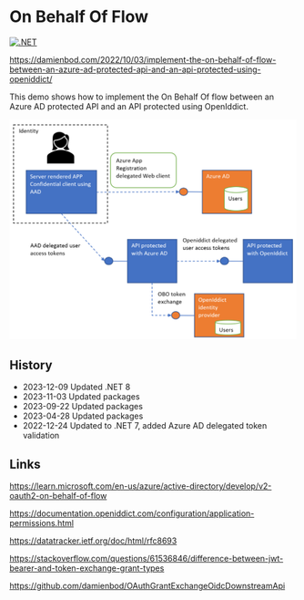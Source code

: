 # On Behalf Of Flow 

[![.NET](https://github.com/damienbod/OnBehalfFlowOidcDownstreamApi/actions/workflows/dotnet.yml/badge.svg)](https://github.com/damienbod/OnBehalfFlowOidcDownstreamApi/actions/workflows/dotnet.yml)

https://damienbod.com/2022/10/03/implement-the-on-behalf-of-flow-between-an-azure-ad-protected-api-and-an-api-protected-using-openiddict/

This demo shows how to implement the On Behalf Of flow between an Azure AD protected API and an API protected using OpenIddict.

![OBO](https://github.com/damienbod/OnBehalfFlowOidcDownstreamApi/blob/main/images/obo_aad_openiddict_01.png)

## History

- 2023-12-09 Updated .NET 8
- 2023-11-03 Updated packages
- 2023-09-22 Updated packages
- 2023-04-28 Updated packages
- 2022-12-24 Updated to .NET 7, added Azure AD delegated token validation

##  Links

https://learn.microsoft.com/en-us/azure/active-directory/develop/v2-oauth2-on-behalf-of-flow

https://documentation.openiddict.com/configuration/application-permissions.html

https://datatracker.ietf.org/doc/html/rfc8693

https://stackoverflow.com/questions/61536846/difference-between-jwt-bearer-and-token-exchange-grant-types

https://github.com/damienbod/OAuthGrantExchangeOidcDownstreamApi
